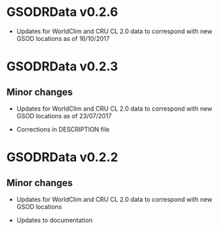 # GSODRData v0.2.6
- Updates for WorldClim and CRU CL 2.0 data to correspond with new GSOD
locations as of 16/10/2017

# GSODRData v0.2.3

## Minor changes

- Updates for WorldClim and CRU CL 2.0 data to correspond with new GSOD
locations as of 23/07/2017

- Corrections in DESCRIPTION file

# GSODRData v0.2.2

## Minor changes

- Updates for WorldClim and CRU CL 2.0 data to correspond with new GSOD
locations

- Updates to documentation

